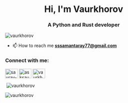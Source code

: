 <h1 align="center">Hi, I'm Vaurkhorov</h1>
<h3 align="center">A Python and Rust developer</h3>

<p align="left"> <img src="https://komarev.com/ghpvc/?username=vaurkhorov&label=Profile%20views&color=0e75b6&style=flat-square" alt="vaurkhorov" /> </p>

- 📫 How to reach me **sssamantaray77@gmail.com**

<h3 align="left">Connect with me:</h3>
<p align="left">
<a href="https://linkedin.com/in/saurav-samantaray-08b729171" target="blank"><img align="center" src="https://raw.githubusercontent.com/rahuldkjain/github-profile-readme-generator/master/src/images/icons/Social/linked-in-alt.svg" alt="saurav-samantaray-08b729171" height="30" width="40" /></a>
<a href="https://instagram.com/asksaurav" target="blank"><img align="center" src="https://raw.githubusercontent.com/rahuldkjain/github-profile-readme-generator/master/src/images/icons/Social/instagram.svg" alt="asksaurav" height="30" width="40" /></a>
<a href="https://www.codechef.com/users/vaurkhorov" target="blank"><img align="center" src="https://cdn.jsdelivr.net/npm/simple-icons@3.1.0/icons/codechef.svg" alt="vaurkhorov" height="30" width="40" /></a>
</p>

<p>&nbsp;<img align="center" src="https://github-readme-stats.vercel.app/api?username=vaurkhorov&show_icons=true&theme=synthwave&title_color=ffbb00&text_color=ffffff&bg_color=0000d9&locale=en" alt="vaurkhorov" /></p>

<p><img align="center" src="https://github-readme-streak-stats.herokuapp.com/?user=vaurkhorov&theme=dark" alt="vaurkhorov" /></p>
